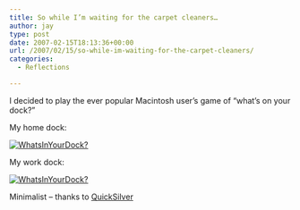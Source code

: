 ```yaml
---
title: So while I’m waiting for the carpet cleaners…
author: jay
type: post
date: 2007-02-15T18:13:36+00:00
url: /2007/02/15/so-while-im-waiting-for-the-carpet-cleaners/
categories:
  - Reflections

---
```

I decided to play the ever popular Macintosh user’s game of “what’s on your dock?”

My home dock:

[![WhatsInYourDock?][1]][2]

My work dock:

[![WhatsInYourDock?][3]][4]

Minimalist &#8211; thanks to [QuickSilver][5]

 [1]: http://farm1.static.flickr.com/127/391255088_fbe91921bc.jpg
 [2]: http://www.flickr.com/photos/rambleon/391255088/ (Photo Sharing)
 [3]: http://farm1.static.flickr.com/180/391273719_e23dfb11f6.jpg
 [4]: http://www.flickr.com/photos/rambleon/391273719/ (Photo Sharing)
 [5]: http://quicksilver.blacktree.com/